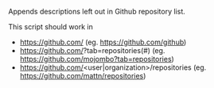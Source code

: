 Appends descriptions left out in Github repository list.

This script should work in
   * https://github.com/<organization> (eg. https://github.com/github)
   * https://github.com/<user>?tab=repositories(#) (eg. https://github.com/mojombo?tab=repositories)
   * https://github.com/<user|organization>/repositories (eg. https://github.com/mattn/repositories)
